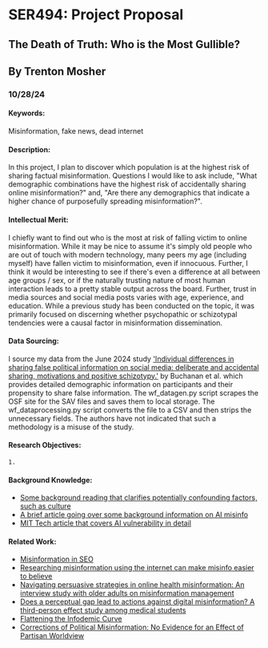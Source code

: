 # SER494: Project Proposal
## The Death of Truth: Who is the Most Gullible?
## By Trenton Mosher
### 10/28/24

#### Keywords: 
Misinformation, fake news, dead internet
#### Description:
In this project, I plan to discover which population is at the highest risk of sharing factual misinformation. 
Questions I would like to ask include, "What demographic combinations have the highest risk of accidentally
sharing online misinformation?"
and, "Are there any demographics that indicate a higher chance of purposefully spreading misinformation?". 
#### Intellectual Merit: 
I chiefly want to find out who is the most at risk of falling victim to online misinformation. 
While it may be nice to assume it's simply old people who are out of touch with modern technology, 
many peers my age (including myself) have fallen victim to misinformation, even if innocuous. Further, 
I think it would be interesting to see if there's even a difference at all between age groups / sex, or if the 
naturally trusting nature of most human interaction leads to a pretty stable output across the board. Further, trust in
media sources and social media posts varies with age, experience, and education. While a previous study has been conducted
on the topic, it was primarily focused on discerning whether psychopathic or schizotypal 
tendencies were a causal factor in misinformation dissemination. 
#### Data Sourcing:
I source my data from the June 2024 study ['Individual differences in sharing false political information on social media: deliberate and accidental sharing, motivations and positive schizotypy.'](https://pmc.ncbi.nlm.nih.gov/articles/PMC11206957/)
by Buchanan et al. which provides detailed demographic information on participants and their propensity to share
false information. The wf_datagen.py script scrapes the OSF site for the SAV files and saves them to local storage.
The wf_dataprocessing.py script converts the file to a CSV and then strips the unnecessary fields. The authors have not
indicated that such a methodology is a misuse of the study. 
#### Research Objectives:
    1. 
#### Background Knowledge: 
  - [Some background reading that clarifies potentially confounding factors, such as culture](https://misinforeview.hks.harvard.edu/article/who-is-afraid-of-fake-news-modeling-risk-perceptions-of-misinformation-in-142-countries/)
  - [A brief article going over some background information on AI misinfo](https://apnews.com/article/artificial-intelligence-davos-misinformation-disinformation-climate-change-106a1347ca9f987bf71da1f86a141968)
  - [MIT Tech article that covers AI vulnerability in detail](https://www.technologyreview.com/2023/06/28/1075683/humans-may-be-more-likely-to-believe-disinformation-generated-by-ai/)
#### Related Work: 
  - [Misinformation in SEO](https://doi.org/10.1016/j.dss.2023.113976)
  - [Researching misinformation using the internet can make misinfo easier to believe](https://doi.org/10.1038/s41586-023-06883-y)
  - [Navigating persuasive strategies in online health misinformation: An interview study with older adults on misinformation management](https://pmc.ncbi.nlm.nih.gov/articles/PMC11271879/)
  - [Does a perceptual gap lead to actions against digital misinformation? A third-person effect study among medical students](https://pmc.ncbi.nlm.nih.gov/articles/PMC11088137/)
  - [Flattening the Infodemic Curve](https://osf.io/g7vyz)
  - [Corrections of Political Misinformation: No Evidence for an Effect of Partisan Worldview](https://osf.io/cbzvk)